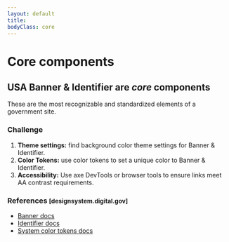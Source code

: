 ```yaml
---
layout: default
title:
bodyClass: core
---
```


# Core components

<section class="usa-section">
  <h2>USA Banner & Identifier are <em>core</em> components</h2>
  <div class="usa-intro">
    These are the most recognizable and standardized elements of a government site.
  </div>

  <h3 class="margin-top-8">Challenge</h3>
  <ol class="usa-list font-sans-lg text-light">
    <li>
      <strong>Theme settings:</strong> find background color theme settings for Banner & Identifier.
    </li>
    <li>
      <strong>Color Tokens:</strong> use color tokens to set a unique color to Banner & Identifier.
    </li>
    <li>
      <strong>Accessibility:</strong> Use axe DevTools or browser tools to ensure links meet AA contrast requirements.
    </li>
  </ol>

  <h3>References <small>[designsystem.digital.gov]</small></h3>
  <ul class="usa-list">
    <li>
      <a
        class="usa-link usa-link--external"
        href="https://designsystem.digital.gov/components/banner/">
        Banner docs
      </a>
    </li>
    <li>
      <a
        class="usa-link usa-link--external"
        href="https://designsystem.digital.gov/components/identifier/">
        Identifier docs
      </a>
    </li>
    <li>
      <a
        class="usa-link usa-link--external"
        href="https://designsystem.digital.gov/design-tokens/color/system-tokens/">
        System color tokens docs
      </a>
    </li>
  </ul>

</section>
